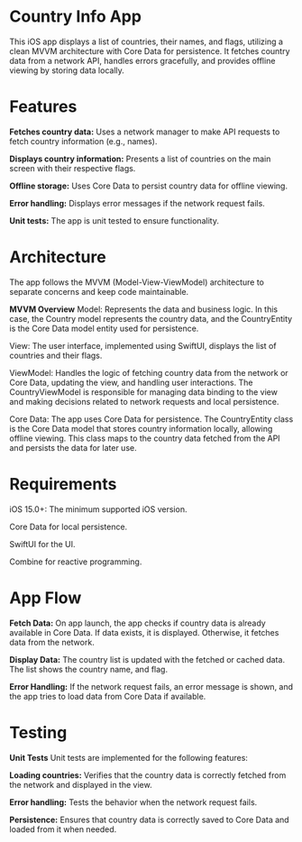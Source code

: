 # Country Info App

This iOS app displays a list of countries, their names, and flags, utilizing a clean MVVM architecture with Core Data for persistence. It fetches country data from a network API, handles errors gracefully, and provides offline viewing by storing data locally.

# Features

**Fetches country data:** Uses a network manager to make API requests to fetch country information (e.g., names).

**Displays country information:** Presents a list of countries on the main screen with their respective flags.

**Offline storage:** Uses Core Data to persist country data for offline viewing.

**Error handling:** Displays error messages if the network request fails.

**Unit tests:** The app is unit tested to ensure functionality.


# Architecture

The app follows the MVVM (Model-View-ViewModel) architecture to separate concerns and keep code maintainable.

**MVVM Overview**
Model: Represents the data and business logic. In this case, the Country model represents the country data, and the CountryEntity is the Core Data model entity used for persistence.

View: The user interface, implemented using SwiftUI, displays the list of countries and their flags.

ViewModel: Handles the logic of fetching country data from the network or Core Data, updating the view, and handling user interactions. The CountryViewModel is responsible for managing data binding to the view and making decisions related to network requests and local persistence.

Core Data: The app uses Core Data for persistence. The CountryEntity class is the Core Data model that stores country information locally, allowing offline viewing. This class maps to the country data fetched from the API and persists the data for later use.

# Requirements

iOS 15.0+: The minimum supported iOS version.

Core Data for local persistence.

SwiftUI for the UI.

Combine for reactive programming.

# App Flow

**Fetch Data:** On app launch, the app checks if country data is already available in Core Data. If data exists, it is displayed. Otherwise, it fetches data from the network.

**Display Data:** The country list is updated with the fetched or cached data. The list shows the country name, and flag.

**Error Handling:** If the network request fails, an error message is shown, and the app tries to load data from Core Data if available.


# Testing

**Unit Tests**
Unit tests are implemented for the following features:

**Loading countries:** Verifies that the country data is correctly fetched from the network and displayed in the view.

**Error handling:** Tests the behavior when the network request fails.

**Persistence:** Ensures that country data is correctly saved to Core Data and loaded from it when needed.

